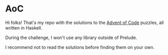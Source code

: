 # AoC
Hi folks! That's my repo with the solutions to the [Advent of Code](https://adventofcode.com) puzzles, all written in Haskell.

During the challenge, I won't use any library outside of Prelude.

I recommend not to read the solutions before finding them on your own.
